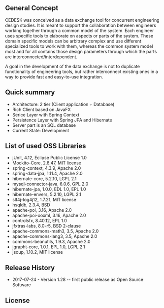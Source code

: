 ## General Concept

CEDESK was conceived as a data exchange tool for concurrent engineering design studies. It is meant to support the collaboration between engineers working together through a common model of the system. Each engineer uses specific tools to elaborate on aspects or parts of the system. These domain specific models can be arbitrary complex and use different specialized tools to work with them, whereas the common system model most and for all contains those design parameters through which the parts are interconnected/interdependent.

A goal in the development of the data exchange is not to duplicate functionality of engineering tools, but rather interconnect existing ones in a way to provide fast and easy-to-use integration.

## Quick summary

* Architecture: 2 tier (Client application + Database)
* Rich Client based on JavaFX
* Serice Layer with Spring Context
* Persistence Layer with Spring JPA and Hibernate
* Server part is an SQL database
* Current State: Development

## List of used OSS Libraries

* jUnit, 4.12, Eclipse Public License 1.0
* Mockito-Core, 2.8.47, MIT license
* spring-context, 4.3.9, Apache 2.0
* spring-data-jpa, 1.11.4, Apache 2.0
* hibernate-core, 5.2.10, LGPL 2.1
* mysql-connector-java, 6.0.6, GPL 2.0
* hibernate-jpa, 1.0.0, EDL 1.0, EPL 1.0
* hibernate-envers, 5.2.10, LGPL 2.1
* slf4j-log4j12, 1.7.21, MIT license
* hsqldb, 2.3.4, BSD
* apache-poi, 3.16, Apache 2.0
* apache-poi-ooxml, 3.16, Apache 2.0
* controlsfx, 8.40.12, EPL 1.0
* jfxtras-labs, 8.0-r5, BSD 2-clause
* apache-commons-math3, 3.5, Apache 2.0
* apache-commons-lang3, 3.5, Apache 2.0
* commons-beanutils, 1.9.3, Apache 2.0
* jgrapht-core, 1.0.1, EPL 1.0, LGPL 2.1
* jsoup, 1.10.2, MIT license

## Release History

* 2017-07-24 - Version 1.28 -- first public release as Open Source Software

## License
